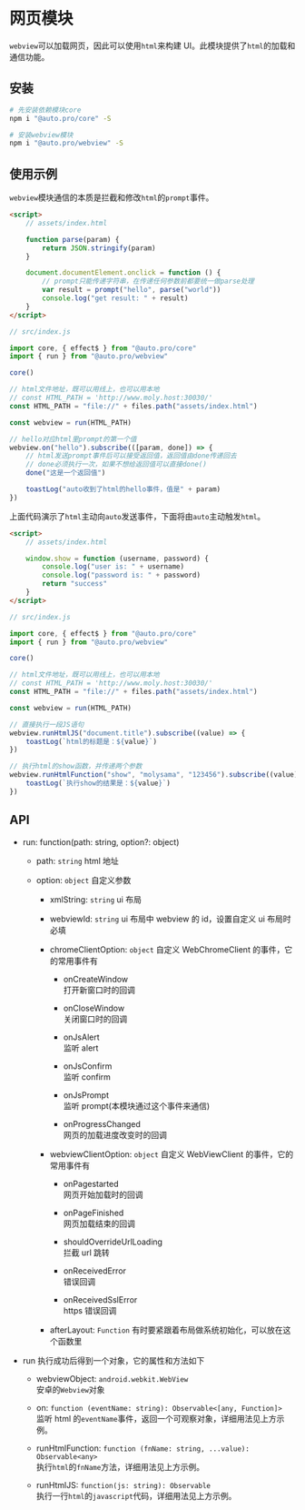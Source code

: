 # 网页模块

`webview`可以加载网页，因此可以使用`html`来构建 UI。此模块提供了`html`的加载和通信功能。

## 安装

```bash
# 先安装依赖模块core
npm i "@auto.pro/core" -S

# 安装webview模块
npm i "@auto.pro/webview" -S

```

## 使用示例

`webview`模块通信的本质是拦截和修改`html`的`prompt`事件。

```html
<script>
    // assets/index.html

    function parse(param) {
        return JSON.stringify(param)
    }

    document.documentElement.onclick = function () {
        // prompt只能传递字符串，在传递任何参数前都要统一做parse处理
        var result = prompt("hello", parse("world"))
        console.log("get result: " + result)
    }
</script>
```

```javascript
// src/index.js

import core, { effect$ } from "@auto.pro/core"
import { run } from "@auto.pro/webview"

core()

// html文件地址，既可以用线上，也可以用本地
// const HTML_PATH = 'http://www.moly.host:30030/'
const HTML_PATH = "file://" + files.path("assets/index.html")

const webview = run(HTML_PATH)

// hello对应html里prompt的第一个值
webview.on("hello").subscribe(([param, done]) => {
    // html发送prompt事件后可以接受返回值，返回值由done传递回去
    // done必须执行一次，如果不想给返回值可以直接done()
    done("这是一个返回值")

    toastLog("auto收到了html的hello事件，值是" + param)
})
```

上面代码演示了`html`主动向`auto`发送事件，下面将由`auto`主动触发`html`。

```html
<script>
    // assets/index.html

    window.show = function (username, password) {
        console.log("user is: " + username)
        console.log("password is: " + password)
        return "success"
    }
</script>
```

```javascript
// src/index.js

import core, { effect$ } from "@auto.pro/core"
import { run } from "@auto.pro/webview"

core()

// html文件地址，既可以用线上，也可以用本地
// const HTML_PATH = 'http://www.moly.host:30030/'
const HTML_PATH = "file://" + files.path("assets/index.html")

const webview = run(HTML_PATH)

// 直接执行一段JS语句
webview.runHtmlJS("document.title").subscribe((value) => {
    toastLog(`html的标题是：${value}`)
})

// 执行html的show函数，并传递两个参数
webview.runHtmlFunction("show", "molysama", "123456").subscribe((value) => {
    toastLog(`执行show的结果是：${value}`)
})
```

## API

-   run: function(path: string, option?: object)

    -   path: `string` html 地址
    -   option: `object` 自定义参数

        -   xmlString: `string` ui 布局
        -   webviewId: `string` ui 布局中 webview 的 id，设置自定义 ui 布局时必填
        -   chromeClientOption: `object` 自定义 WebChromeClient 的事件，它的常用事件有

            -   onCreateWindow  
                打开新窗口时的回调

            -   onCloseWindow  
                关闭窗口时的回调

            -   onJsAlert  
                监听 alert

            -   onJsConfirm  
                监听 confirm

            -   onJsPrompt  
                监听 prompt(本模块通过这个事件来通信)

            -   onProgressChanged  
                网页的加载进度改变时的回调

        -   webviewClientOption: `object` 自定义 WebViewClient 的事件，它的常用事件有

            -   onPagestarted  
                网页开始加载时的回调

            -   onPageFinished  
                网页加载结束的回调

            -   shouldOverrideUrlLoading  
                拦截 url 跳转

            -   onReceivedError  
                错误回调

            -   onReceivedSslError  
                https 错误回调

        -   afterLayout: `Function` 有时要紧跟着布局做系统初始化，可以放在这个函数里

-   run 执行成功后得到一个对象，它的属性和方法如下

    -   webviewObject: `android.webkit.WebView`  
        安卓的`Webview`对象

    -   on: `function (eventName: string): Observable<[any, Function]>`  
        监听 html 的`eventName`事件，返回一个可观察对象，详细用法见上方示例。

    -   runHtmlFunction: `function (fnName: string, ...value): Observable<any>`  
        执行`html`的`fnName`方法，详细用法见上方示例。

    -   runHtmlJS: `function(js: string): Observable`  
        执行一行`html`的`javascript`代码，详细用法见上方示例。
